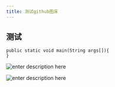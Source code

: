 ```yaml
---
title: 测试github图床
---
```


## 测试

```
public static void main(String args[]){
}
```

![enter description here][1]


  ![enter description here][2]


  [1]: https://www.github.com/zengyaoliang/Linux_notes/raw/master/1496727151996.jpg
  
  [2]: https://www.github.com/zengyaoliang/Linux_notes/raw/master/1496727186389.jpg
  
  